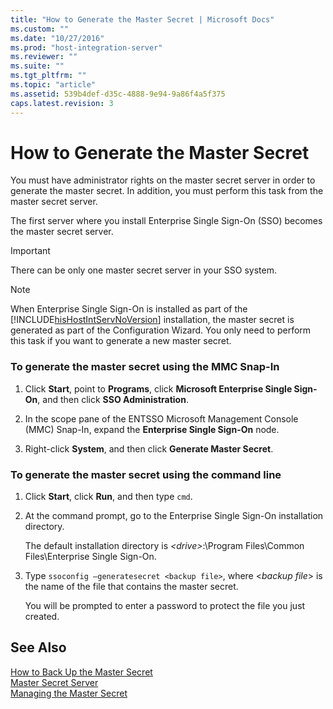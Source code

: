```yaml
---
title: "How to Generate the Master Secret | Microsoft Docs"
ms.custom: ""
ms.date: "10/27/2016"
ms.prod: "host-integration-server"
ms.reviewer: ""
ms.suite: ""
ms.tgt_pltfrm: ""
ms.topic: "article"
ms.assetid: 539b4def-d35c-4888-9e94-9a86f4a5f375
caps.latest.revision: 3
---
```

# How to Generate the Master Secret
You must have administrator rights on the master secret server in order to generate the master secret. In addition, you must perform this task from the master secret server.  
  
 The first server where you install Enterprise Single Sign-On (SSO) becomes the master secret server.  
  
> [!IMPORTANT]
>  There can be only one master secret server in your SSO system.  
  
> [!NOTE]
>  When Enterprise Single Sign-On is installed as part of the [!INCLUDE[hisHostIntServNoVersion](../esso/includes/hishostintservnoversion-md.md)] installation, the master secret is generated as part of the Configuration Wizard. You only need to perform this task if you want to generate a new master secret.  
  
### To generate the master secret using the MMC Snap-In  
  
1.  Click **Start**, point to **Programs**, click **Microsoft Enterprise Single Sign-On**, and then click **SSO Administration**.  
  
2.  In the scope pane of the ENTSSO Microsoft Management Console (MMC) Snap-In, expand the **Enterprise Single Sign-On** node.  
  
3.  Right-click **System**, and then click **Generate Master Secret**.  
  
### To generate the master secret using the command line  
  
1.  Click **Start**, click **Run**, and then type `cmd`.  
  
2.  At the command prompt, go to the Enterprise Single Sign-On installation directory.  
  
     The default installation directory is *\<drive>*:\Program Files\Common Files\Enterprise Single Sign-On.  
  
3.  Type `ssoconfig –generatesecret <backup file>`, where \<*backup file*> is the name of the file that contains the master secret.  
  
     You will be prompted to enter a password to protect the file you just created.  
  
## See Also  
 [How to Back Up the Master Secret](../esso/how-to-back-up-the-master-secret.md)   
 [Master Secret Server](../esso/master-secret-server.md)   
 [Managing the Master Secret](../esso/managing-the-master-secret.md)